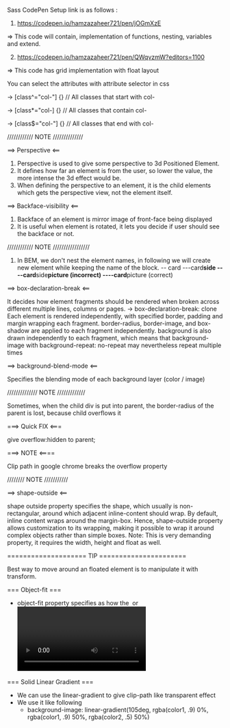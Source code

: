 Sass CodePen Setup link is as follows :

1. https://codepen.io/hamzazaheer721/pen/jOGmXzE

=> This code will contain, implementation of functions, nesting, variables and extend.

2. https://codepen.io/hamzazaheer721/pen/QWqvzmW?editors=1100

=> This code has grid implementation with float layout

You can select the attributes with attribute selector in css

-> [class^="col-"] {} // All classes that start with col-

-> [class*="col-] {} // All classes that contain col-

-> [class$="col-"] {} // All classes that end with col-

//////////// NOTE //////////////

==> Perspective <==

1. Perspective is used to give some perspective to 3d Positioned Element.
2. It defines how far an element is from the user, so lower the value, the more intense the 3d effect would be.
3. When defining the perspective to an element, it is the child elements which gets the perspective view, not the element itself.

==> Backface-visibility <==

1. Backface of an element is mirror image of front-face being displayed
2. It is useful when element is rotated, it lets you decide if user should see the backface or not.

//////////// NOTE /////////////////

1. In BEM, we don't nest the element names, in following we will create new element while keeping the name of the block.
   -- card
   ---card**side
   ----card**side**picture (incorrect)
   ----card**picture (correct)

==> box-declaration-break <==

It decides how element fragments should be rendered when broken across different multiple lines, columns or pages.
-> box-declaration-break: clone
Each element is rendered independently, with specified border, padding and margin wrapping each fragment. border-radius, border-image, and box-shadow are applied to each fragment independently. background is also drawn independently to each fragment, which means that background-image with background-repeat: no-repeat may nevertheless repeat multiple times

==> background-blend-mode <==

Specifies the blending mode of each background layer (color / image)

////////////// NOTE /////////////

Sometimes, when the child div is put into parent, the border-radius of the parent is lost, because child overflows it

===> Quick FIX <===

give overflow:hidden to parent;

===> NOTE <====

Clip path in google chrome breaks the overflow property

//////// NOTE ///////////

==> shape-outside <==

shape outside property specifies the shape, which usually is non-rectangular, around which adjacent inline-content
should wrap.
By default, inline content wraps around the margin-box. Hence, shape-outside property allows customization to its
wrapping, making it possible to wrap it around complex objects rather than simple boxes.
Note: This is very demanding property, it requires the width, height and float as well.

==================== TIP ======================

Best way to move around an floated element is to manipulate it with transform.

=== Object-fit ===

- object-fit property specifies as how the <img /> or <video /> should be resized to fit its container.

=== Solid Linear Gradient ===

- We can use the linear-gradient to give clip-path like transparent effect
- We use it like following
  - background-image: linear-gradient(105deg, rgba(color1, .9) 0%, rgba(color1, .9) 50%, rgba(color2, .5) 50%)
